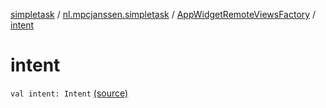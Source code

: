 [simpletask](../../index.md) / [nl.mpcjanssen.simpletask](../index.md) / [AppWidgetRemoteViewsFactory](index.md) / [intent](.)

# intent

`val intent: Intent` [(source)](https://github.com/mpcjanssen/simpletask-android/blob/master/src/main/java/nl/mpcjanssen/simpletask/AppWidgetService.kt#L31)